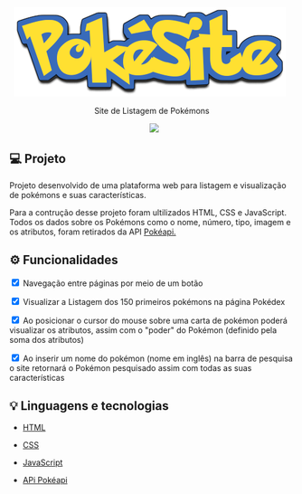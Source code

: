 <center>
    <img src="img\pokesite.png"></img>
    &nbsp
    <p>Site de Listagem de Pokémons</p>
</center>
<center>
&nbsp
 <img src="img\pokesiteVideo.gif"></img>
</center>

## 💻 Projeto
Projeto desenvolvido de uma plataforma web para listagem e visualização de pokémons e suas características.

Para a contrução desse projeto foram ultilizados HTML, CSS e JavaScript. Todos os dados sobre os Pokémons como o nome, número, tipo, imagem e os atributos, foram retirados da API <a href="https://pokeapi.co/docs/v2">Pokéapi.</a>

## ⚙️ Funcionalidades
<input type="checkbox" checked="checked"> Navegação entre páginas por meio de um botão</input>

<input type="checkbox" checked="checked"> Visualizar a Listagem dos 150 primeiros pokémons na página Pokédex</input>

<input type="checkbox" checked="checked">  Ao posicionar o cursor do mouse sobre uma carta de pokémon  poderá visualizar os atributos, assim com o "poder" do Pokémon (definido pela soma dos atributos)</input>

<input type="checkbox" checked="checked">  Ao inserir um nome do pokémon (nome em inglês) na barra de pesquisa o site retornará o Pokémon pesquisado assim com todas as suas características</input>

## 💡 Linguagens e tecnologias
- <a href="https://devdocs.io/html/"> HTML</a>

- <a href="https://devdocs.io/css/">CSS</a>

- <a href="https://devdocs.io/javascript/"> JavaScript</a>

- <a href="https://pokeapi.co/docs/v2"> APi Pokéapi</a>
